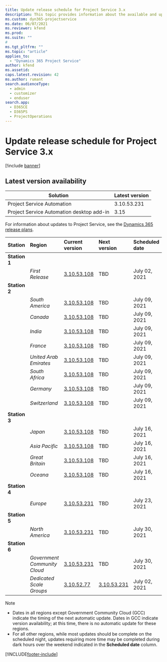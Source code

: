 ```yaml
---
title: Update release schedule for Project Service 3.x
description: This topic provides information about the available and upcoming releases of Dynamics 365 Project Service Automation.
ms.custom: dyn365-projectservice
ms.date: 06/07/2021
ms.reviewer: kfend
ms.prod:
ms.suite: ""
#
ms.tgt_pltfrm: ""
ms.topic: "article"
applies_to: 
  - "Dynamics 365 Project Service"
author: kfend
ms.assetid: 
caps.latest.revision: 42
ms.author: rumant
search.audienceType: 
  - admin
  - customizer
  - enduser
search.app: 
  - D365CE
  - D365PS
  - ProjectOperations
---
```


# Update release schedule for Project Service 3.x

[!include [banner](../includes/psa-now-project-operations.md)]

## Latest version availability

| Solution  | Latest version |
|-------|----|
| Project Service Automation    | 3.10.53.231 |
| Project Service Automation desktop add-in                | 3.15          |

For information about updates to Project Service, see the [Dynamics 365 release plans](/dynamics365/release-plans/). 

| Station  | Region | Current version | Next version |  Scheduled date
| :---   | :---   | :---   | :---   |:---   |         
|<strong>Station 1</strong> | |  |  | |
| | <i>First Release</i> | [3.10.53.108](whats-new-ur-32.md) | TBD | July 02, 2021
|<strong>Station 2</strong> | |  |  | |
| | <i>South America</i> | [3.10.53.108](whats-new-ur-32.md) | TBD | July 09, 2021
| | <i>Canada</i> | [3.10.53.108](whats-new-ur-32.md) | TBD | July 09, 2021
| | <i>India</i> | [3.10.53.108](whats-new-ur-32.md) | TBD | July 09, 2021
| | <i>France</i> | [3.10.53.108](whats-new-ur-32.md) | TBD | July 09, 2021
| | <i>United Arab Emirates</i> | [3.10.53.108](whats-new-ur-32.md) | TBD | July 09, 2021
| | <i>South Africa</i> | [3.10.53.108](whats-new-ur-32.md) | TBD | July 09, 2021
| | <i>Germany</i> | [3.10.53.108](whats-new-ur-32.md) | TBD | July 09, 2021
| | <i>Switzerland</i> | [3.10.53.108](whats-new-ur-32.md) | TBD | July 09, 2021
|<strong>Station 3</strong> | |  |  | |
| | <i>Japan</i> | [3.10.53.108](whats-new-ur-32.md) | TBD | July 16, 2021
| | <i>Asia Pacific</i> | [3.10.53.108](whats-new-ur-32.md) | TBD | July 16, 2021
| | <i>Great Britain</i> | [3.10.53.108](whats-new-ur-32.md) | TBD | July 16, 2021
| | <i>Oceana</i> | [3.10.53.108](whats-new-ur-32.md) | TBD | July 16, 2021
|<strong>Station 4</strong> | |  |  | |
| | <i>Europe</i> | [3.10.53.231](whats-new-ur-32-5.md) | TBD | July 23, 2021
|<strong>Station 5</strong> | |  |  | |
| | <i>North America</i> | [3.10.53.231](whats-new-ur-32.5.md) | TBD | July 30, 2021
|<strong>Station 6</strong> | |  |  | |
| | <i>Government Community Cloud</i> | [3.10.53.231](whats-new-ur-32-5.md) | TBD | July 30, 2021
| | <i>Dedicated Scale Groups</i> | [3.10.52.77](whats-new-ur-31.md) | [3.10.53.231](whats-new-ur-32-5.md) | July 02, 2021

>[!Note]
> - Dates in all regions except Government Community Cloud (GCC) indicate the timing of the next automatic update. Dates in GCC indicate version availability; at this time, there is no automatic update for these regions.
> - For all other regions, while most updates should be complete on the scheduled night, updates requiring more time may be completed during dark hours over the weekend indicated in the **Scheduled date** column.


[!INCLUDE[footer-include](../includes/footer-banner.md)]
